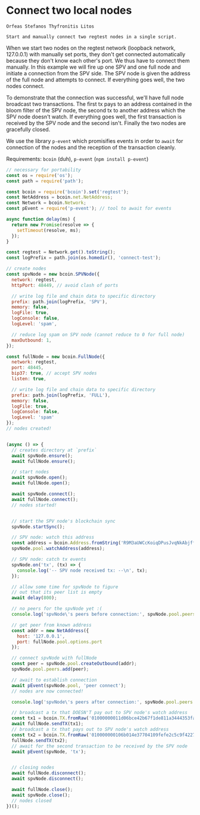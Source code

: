 # Connect two local nodes

```post-author
Orfeas Stefanos Thyfronitis Litos
```

```post-description
Start and manually connect two regtest nodes in a single script.
```

When we start two nodes on the regtest network (loopback network, 127.0.0.1)
with manually set ports, they don't get connected automatically because they
don't know each other's port. We thus have to connect them manually. In this
example we will fire up one SPV and one full node and initiate a connection from
the SPV side. The SPV node is given the address of the full node and attempts to
connect. If everything goes well, the two nodes connect.

To demonstrate that the connection was successful, we'll have full node
broadcast two transactions. The first tx pays to an address contained in the
bloom filter of the SPV node, the second tx to another address which the SPV
node doesn't watch. If everything goes well, the first transaction is received
by the SPV node and the second isn't. Finally the two nodes are gracefully
closed.

We use the library `p-event` which promisifies events in order to `await` for
connection of the nodes and the reception of the transaction cleanly.

Requirements: `bcoin` (duh), `p-event` (`npm install p-event`)

```javascript
// necessary for portability
const os = require('os');
const path = require('path');

const bcoin = require('bcoin').set('regtest');
const NetAddress = bcoin.net.NetAddress;
const Network = bcoin.Network;
const pEvent = require('p-event'); // tool to await for events

async function delay(ms) {
  return new Promise(resolve => {
    setTimeout(resolve, ms);
  });
}

const regtest = Network.get().toString();
const logPrefix = path.join(os.homedir(), 'connect-test');

// create nodes
const spvNode = new bcoin.SPVNode({
  network: regtest,
  httpPort: 48449, // avoid clash of ports

  // write log file and chain data to specific directory
  prefix: path.join(logPrefix, 'SPV'),
  memory: false,
  logFile: true,
  logConsole: false,
  logLevel: 'spam',

  // reduce log spam on SPV node (cannot reduce to 0 for full node)
  maxOutbound: 1,
});

const fullNode = new bcoin.FullNode({
  network: regtest,
  port: 48445,
  bip37: true, // accept SPV nodes
  listen: true,

  // write log file and chain data to specific directory
  prefix: path.join(logPrefix, 'FULL'),
  memory: false,
  logFile: true,
  logConsole: false,
  logLevel: 'spam'
});
// nodes created!


(async () => {
  // creates directory at `prefix`
  await spvNode.ensure();
  await fullNode.ensure();

  // start nodes
  await spvNode.open();
  await fullNode.open();

  await spvNode.connect();
  await fullNode.connect();
  // nodes started!


  // start the SPV node's blockchain sync
  spvNode.startSync();

  // SPV node: watch this address
  const address = bcoin.Address.fromString('R9M3aUWCcKoiqDPusJvqNkAbjffLgCqYip', spvNode.network);
  spvNode.pool.watchAddress(address);

  // SPV node: catch tx events
  spvNode.on('tx', (tx) => {
    console.log('-- SPV node received tx: --\n', tx);
  });

  // allow some time for spvNode to figure
  // out that its peer list is empty
  await delay(800);

  // no peers for the spvNode yet :(
  console.log('spvNode\'s peers before connection:', spvNode.pool.peers.head());

  // get peer from known address
  const addr = new NetAddress({
    host: '127.0.0.1',
    port: fullNode.pool.options.port
  });

  // connect spvNode with fullNode
  const peer = spvNode.pool.createOutbound(addr);
  spvNode.pool.peers.add(peer);

  // await to establish connection
  await pEvent(spvNode.pool, 'peer connect');
  // nodes are now connected!

  console.log('spvNode\'s peers after connection:', spvNode.pool.peers.head());

  // broadcast a tx that DOESN'T pay out to SPV node's watch address
  const tx1 = bcoin.TX.fromRaw('01000000011d06bce42b67f1de811a3444353fab5d400d82728a5bbf9c89978be37ad3eba9000000006a47304402200de4fd4ecc365ea90f93dbc85d219d7f1bd92ec8743648acb48b6602977e0b4302203ca2eeabed8e6f457234652a92711d66dd8eda71ed90fb6c49b3c12ce809a5d401210257654e1b0de2d8b08d514e51af5d770e9ef617ca2b254d84dd26685fbc609ec3ffffffff0280969800000000001976a914a4ecde9642f8070241451c5851431be9b658a7fe88acc4506a94000000001976a914b9825cafc838c5b5befb70ecded7871d011af89d88ac00000000', 'hex');
  await fullNode.sendTX(tx1);
  // broadcast a tx that pays out to SPV node's watch address
  const tx2 = bcoin.TX.fromRaw('010000000106b014e37704109fefe2c5c9f4227d68840c3497fc89a9832db8504df039a6c7000000006a47304402207dc8173fbd7d23c3950aaf91b1bc78c0ed9bf910d47a977b24a8478a91b28e69022024860f942a16bc67ec54884e338b5b87f4a9518a80f9402564061a3649019319012103cb25dc2929ea58675113e60f4c08d084904189ab44a9a142179684c6cdd8d46affffffff0280c3c901000000001976a91400ba915c3d18907b79e6cfcd8b9fdf69edc7a7db88acc41c3c28010000001976a91437f306a0154e1f0de4e54d6cf9d46e07722b722688ac00000000', 'hex');
  fullNode.sendTX(tx2);
  // await for the second transaction to be received by the SPV node
  await pEvent(spvNode, 'tx');


  // closing nodes
  await fullNode.disconnect();
  await spvNode.disconnect();

  await fullNode.close();
  await spvNode.close();
  // nodes closed
})();
```
